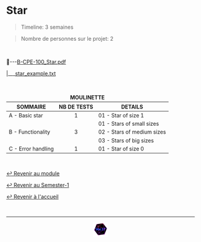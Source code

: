 # Star

> Timeline: 3 semaines

> Nombre de personnes sur le projet: 2

<br>

📂---[B-CPE-100_Star.pdf](https://github.com/Studio-17/Epitech-Subjects/blob/main/Semester-1/B-CPE-100/Star/B-CPE-100_Star.pdf)

|\_\_\_[star_example.txt](https://github.com/Studio-17/Epitech-Subjects/blob/main/Semester-1/B-CPE-100/Star/star_example.txt)


<br>


<table align="center">
    <thead>
        <tr>
            <td colspan="3" align="center"><strong>MOULINETTE</strong></td>
        </tr>
        <tr>
            <th>SOMMAIRE</th>
            <th>NB DE TESTS</th>
            <th>DETAILS</th>
        </tr>
    </thead>
    <tbody>
        <tr>
            <td rowspan="1">A - Basic star</td>
            <td rowspan="1" style="text-align: center;">1</td>
            <td>01 - Star of size 1</td>
        </tr>
        <tr>
            <td rowspan="3">B - Functionality</td>
            <td rowspan="3" style="text-align: center;">3</td>
            <td>01 - Stars of small sizes</td>
        </tr>
    		<tr>
			<td>02 - Stars of medium sizes</td>
		</tr>
		<tr>
			<td>03 - Stars of big sizes</td>
		</tr>
        <tr>
            <td rowspan="1">C - Error handling</td>
            <td rowspan="1" style="text-align: center;">1</td>
            <td>01 - Star of size 0</td>
        </tr>
	</tbody>
</table>

<br>

[↩️ Revenir au module](https://github.com/Studio-17/Epitech-Subjects/blob/main/Semester-1/B-CPE-100)

[↩️ Revenir au Semester-1](https://github.com/Studio-17/Epitech-Subjects/blob/main/Semester-1)

[↩️ Revenir à l'accueil](https://github.com/Studio-17/Epitech-Subjects/)

<br>

---

<div align="center">

<a href="https://github.com/Studio-17" target="_blank"><img src="../../../assets/voc17.gif" width="40"></a>

</div>
